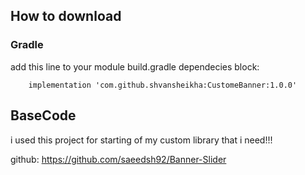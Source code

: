 
## How to download

### Gradle
add this line to your module build.gradle dependecies block:

        implementation 'com.github.shvansheikha:CustomeBanner:1.0.0'

## BaseCode

i used this project for starting of my custom library that i need!!!

github: https://github.com/saeedsh92/Banner-Slider





